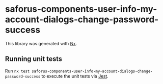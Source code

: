 # saforus-components-user-info-my-account-dialogs-change-password-success

This library was generated with [Nx](https://nx.dev).

## Running unit tests

Run `nx test saforus-components-user-info-my-account-dialogs-change-password-success` to execute the unit tests via [Jest](https://jestjs.io).
